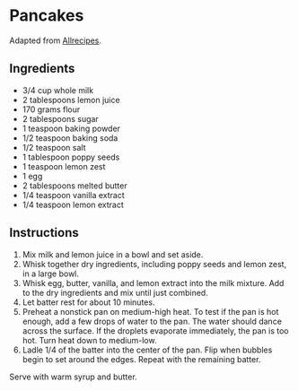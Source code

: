 # Pancakes

Adapted from [Allrecipes](https://www.allrecipes.com/recipe/214498/sunday-morning-lemon-poppy-seed-pancakes/).

## Ingredients

- 3/4 cup whole milk
- 2 tablespoons lemon juice
- 170 grams flour
- 2 tablespoons sugar
- 1 teaspoon baking powder
- 1/2 teaspoon baking soda
- 1/2 teaspoon salt
- 1 tablespoon poppy seeds
- 1 teaspoon lemon zest
- 1 egg
- 2 tablespoons melted butter
- 1/4 teaspoon vanilla extract
- 1/4 teaspoon lemon extract

## Instructions

1. Mix milk and lemon juice in a bowl and set aside.
2. Whisk together dry ingredients, including poppy seeds and lemon zest, in a large bowl.
3. Whisk egg, butter, vanilla, and lemon extract into the milk mixture. Add to the dry ingredients and mix until just combined.
4. Let batter rest for about 10 minutes.
5. Preheat a nonstick pan on medium-high heat. To test if the pan is hot enough, add a few drops of water to the pan. The water should dance across the surface. If the droplets evaporate immediately, the pan is too hot. Turn heat down to medium-low.
6. Ladle 1/4 of the batter into the center of the pan. Flip when bubbles begin to set around the edges. Repeat with the remaining batter.

Serve with warm syrup and butter.
